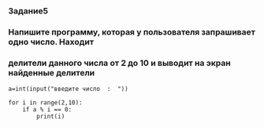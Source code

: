 ### Задание5
### Напишите программу, которая у пользователя запрашивает одно число. Находит
### делители данного числа от 2 до 10 и выводит на экран найденные делители


```
a=int(input("введите число  :  "))

for i in range(2,10):
    if a % i == 0:
        print(i)
```
